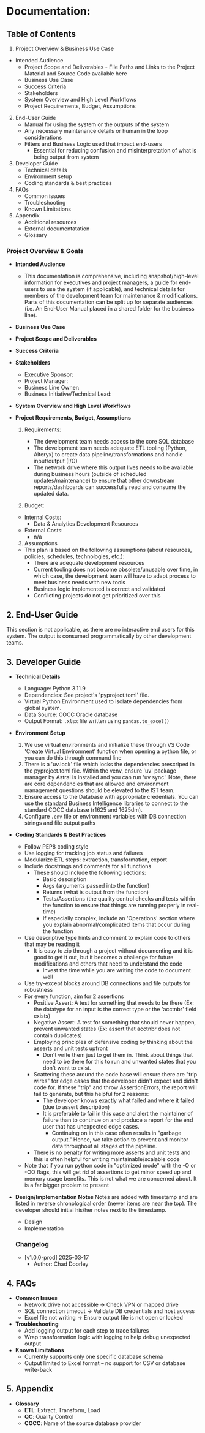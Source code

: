 # Documentation: 

## Table of Contents
1. Project Overview & Business Use Case
- Intended Audience
    - Project Scope and Deliverables
		  - File Paths and Links to the Project Material and Source Code available here
    - Business Use Case
    - Success Criteria
    - Stakeholders
    - System Overview and High Level Workflows
    - Project Requirements, Budget, Assumptions
2. End-User Guide
    - Manual for using the system or the outputs of the system
    - Any necessary maintenance details or human in the loop considerations
    - Filters and Business Logic used that impact end-users
        - Essential for reducing confusion and misinterpretation of what is being output from system
3. Developer Guide
    - Technical details
    - Environment setup
    - Coding standards & best practices
4. FAQs
	- Common issues
	- Troubleshooting
	- Known Limitations
5. Appendix
	- Additional resources
	- External documentatation
	- Glossary

### Project Overview & Goals
- **Intended Audience**
	- This documentation is comprehensive, including snapshot/high-level information for executives and project managers, a guide for end-users to use the system (if applicable), and technical details for members of the development team for maintenance & modifications. Parts of this documentation can be split up for separate audiences (i.e. An End-User Manual placed in a shared folder for the business line).
- **Business Use Case**  
- **Project Scope and Deliverables**  
- **Success Criteria**
- **Stakeholders**
  - Executive Sponsor: 
  - Project Manager:  
  - Business Line Owner: 
  - Business Initiative/Technical Lead: 

- **System Overview and High Level Workflows**  

- **Project Requirements, Budget, Assumptions**
    1. Requirements:
        - The development team needs access to the core SQL database
        - The development team needs adequate ETL tooling (Python, Alteryx) to create data pipeline/transformations and handle input/output (I/O)
        - The network drive where this output lives needs to be available during business hours (outside of scheduled updates/maintenance) to ensure that other downstream reports/dashboards can successfully read and consume the updated data.

    2. Budget:
    - Internal Costs:
        - Data & Analytics Development Resources
    - External Costs:
        - n/a

    3. Assumptions
    - This plan is based on the following assumptions (about resources, policies, schedules, technologies, etc.):
        - There are adequate development resources
        - Current tooling does not become obsolete/unusable over time, in which case, the development team will have to adapt process to meet business needs with new tools
        - Business logic implemented is correct and validated
        - Conflicting projects do not get prioritized over this


## 2. End-User Guide
This section is not applicable, as there are no interactive end users for this system. The output is consumed programmatically by other development teams.

## 3. Developer Guide
- **Technical Details**  
  - Language: Python 3.11.9  
  - Dependencies: See project's 'pyproject.toml' file.
  - Virtual Python Environment used to isolate dependencies from global system.
  - Data Source: COCC Oracle database  
  - Output Format: `.xlsx` file written using `pandas.to_excel()`  
- **Environment Setup**  
  1. We use virtual environments and initialize these through VS Code 'Create Virtual Environment' function when opening a python file, or you can do this through command line
  2. There is a 'uv.lock' file which locks the dependencies prescriped in the pyproject.toml file. Within the venv, ensure 'uv' package manager by Astral is installed and you can run 'uv sync.' Note, there are core dependencies that are allowed and environment management questions should be elevated to the IST team.
  3. Ensure access to the Database with appropriate credentials. You can use the standard Business Intelligence libraries to connect to the standard COCC database (r1625 and 1625dm).
  4. Configure `.env` file or environment variables with DB connection strings and file output paths
- **Coding Standards & Best Practices**  
  - Follow PEP8 coding style  
  - Use logging for tracking job status and failures  
  - Modularize ETL steps: extraction, transformation, export  
  - Include docstrings and comments for all functions
    - These should include the following sections:
      - Basic description
      - Args (arguments passed into the function)
      - Returns (what is output from the function)
      - Tests/Assertions (the quality control checks and tests within the function to ensure that things are running properly in real-time)
      - If especially complex, include an 'Operations' section where you explain abnormal/complicated items that occur during the function
  - Use descriptive type hints and comment to explain code to others that may be reading it
    - It is easy to zip through a project without documenting and it is good to get it out, but it becomes a challenge for future modifications and others that need to understand the code
      - Invest the time while you are writing the code to document well
  - Use try-except blocks around DB connections and file outputs for robustness  
  - For every function, aim for 2 assertions
    - Positive Assert: A test for something that needs to be there (Ex: the datatype for an input is the correct type or the 'acctnbr' field exists)
    - Negative Assert: A test for something that should never happen, prevent unwanted states (Ex: assert that acctnbr does not contain duplicates)
    - Employing principles of defensive coding by thinking about the asserts and unit tests upfront
      - Don't write them just to get them in. Think about things that need to be there for this to run and unwanted states that you don't want to exist.
    - Scattering these around the code base will ensure there are "trip wires" for edge cases that the developer didn't expect and didn't code for. If these "trip" and throw AssertionErrors, the report will fail to generate, but this helpful for 2 reasons:
		- The developer knows exactly what failed and where it failed (due to assert description)
		- It is preferable to fail in this case and alert the maintainer of failure than to continue on and produce a report for the end user that has unexpected edge cases.
			- Continuing on in this case often results in "garbage output." Hence, we take action to prevent and monitor data throughout all stages of the pipeline.
    - There is no penalty for writing more asserts and unit tests and this is often helpful for writing maintainable/scalable code
  - Note that if you run python code in "optimized mode" with the -O or -OO flags, this will get rid of assertions to get minor speed up and memory usage benefits. This is not what we are concerned about. It is a far bigger problem to present 

- **Design/Implementation Notes**
Notes are added with timestamp and are listed in reverse chronological order (newer items are near the top). The developer should initial his/her notes next to the timestamp.
    - Design
    - Implementation
    ### Changelog
    - [v1.0.0-prod] 2025-03-17
        - Author: Chad Doorley


## 4. FAQs
- **Common Issues**
  - Network drive not accessible → Check VPN or mapped drive
  - SQL connection timeout → Validate DB credentials and host access
  - Excel file not writing → Ensure output file is not open or locked
- **Troubleshooting**
  - Add logging output for each step to trace failures
  - Wrap transformation logic with logging to help debug unexpected output
- **Known Limitations**
  - Currently supports only one specific database schema
  - Output limited to Excel format – no support for CSV or database write-back
## 5. Appendix
- **Glossary**
  - **ETL**: Extract, Transform, Load  
  - **QC**: Quality Control  
  - **COCC**: Name of the source database provider
